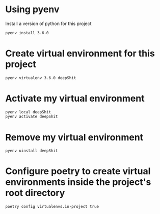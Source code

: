 # Using pyenv
Install a version of python for this project
```bash
pyenv install 3.6.0
```

# Create virtual environment for this project
```bash
pyenv virtualenv 3.6.0 deepShit
```

# Activate my virtual environment
```bash
pyenv local deepShit
pyenv activate deepShit
```

# Remove my virtual environment
```bash
pyenv uinstall deepShit
```

# Configure poetry to create virtual environments inside the project's root directory
```bash
poetry config virtualenvs.in-project true
```
